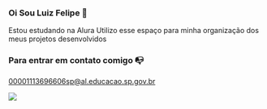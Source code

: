 ### Oi Sou Luiz Felipe 💜
Estou estudando na Alura
Utilizo esse espaço para minha organização dos meus projetos desenvolvidos
### Para entrar em contato comigo 📭

00001113696606sp@al.educacao.sp.gov.br

![](![image](https://github.com/user-attachments/assets/24812a89-c3ef-4b14-985f-831b6aae3fc8)
)
